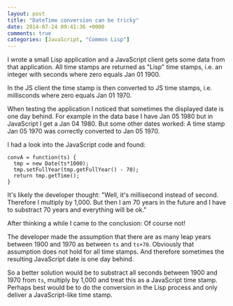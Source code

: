 ```yaml
---
layout: post
title: "DateTime conversion can be tricky"
date: 2014-07-24 09:41:36 +0000
comments: true
categories: [JavaScript, "Common Lisp"] 
---
```


I wrote a small Lisp application and a JavaScript client gets some
data from that application. All time stamps are returned as "Lisp"
time stamps, i.e. an integer with seconds where zero equals Jan 01
1900. 

In the JS client the time stamp is then converted to JS time stamps,
i.e. millisconds where zero equals Jan 01 1970. 

When testing the application I noticed that sometimes the displayed
date is one day behind. For example in the data base I have Jan 05
1980 but in JavaScript I get a Jan 04 1980. But some other dates
worked: A time stamp Jan 05 1970 was correctly converted to Jan 05
1970.

I had a look into the JavaScript code and found:

```
convA = function(ts) {
  tmp = new Date(ts*1000);
  tmp.setFullYear(tmp.getFullYear() - 70);
  return tmp.getTime();
}
```

It's likely the developer thought: "Well, it's millisecond instead of
second. Therefore I multiply by 1,000. But then I am 70 years in the
future and I have to substract 70 years and everything will be ok."

After thinking a while I came to the conclusion: Of course not!

The developer made the assumption that there are as many leap years
between 1900 and 1970 as between `ts` and `ts+70`. Obviously that
assumption does not hold for all time stamps. And therefore sometimes
the resulting JavaScript date is one day behind.

So a better solution would be to substract all seconds between 1900
and 1970 from `ts`, multiply by 1,000 and treat this as a JavaScript
time stamp. Perhaps best would be to do the conversion in the Lisp
process and only deliver a JavaScript-like time stamp.

